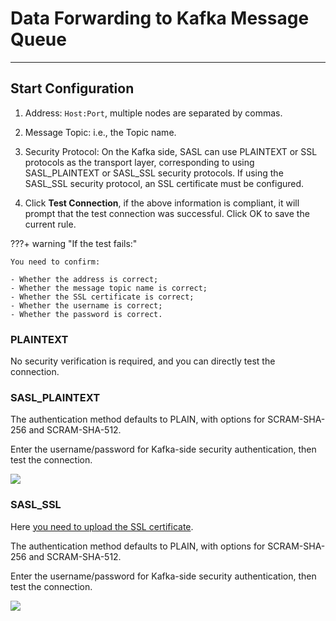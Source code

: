 # Data Forwarding to Kafka Message Queue
---

## Start Configuration

1. Address: `Host:Port`, multiple nodes are separated by commas.

2. Message Topic: i.e., the Topic name.

3. Security Protocol: On the Kafka side, SASL can use PLAINTEXT or SSL protocols as the transport layer, corresponding to using SASL_PLAINTEXT or SASL_SSL security protocols. If using the SASL_SSL security protocol, an SSL certificate must be configured.

4. Click **Test Connection**, if the above information is compliant, it will prompt that the test connection was successful. Click OK to save the current rule.
    
???+ warning "If the test fails:"

    You need to confirm:

    - Whether the address is correct;  
    - Whether the message topic name is correct;  
    - Whether the SSL certificate is correct;  
    - Whether the username is correct;  
    - Whether the password is correct.


### PLAINTEXT

No security verification is required, and you can directly test the connection.

### SASL_PLAINTEXT

The authentication method defaults to PLAIN, with options for SCRAM-SHA-256 and SCRAM-SHA-512.

Enter the username/password for Kafka-side security authentication, then test the connection.

![](../img/kafka-1.png)

### SASL_SSL

Here [you need to upload the SSL certificate](https://kafka.apachecn.org/documentation.html#security_ssl).

The authentication method defaults to PLAIN, with options for SCRAM-SHA-256 and SCRAM-SHA-512.

Enter the username/password for Kafka-side security authentication, then test the connection.

![](../img/kafka-2.png)